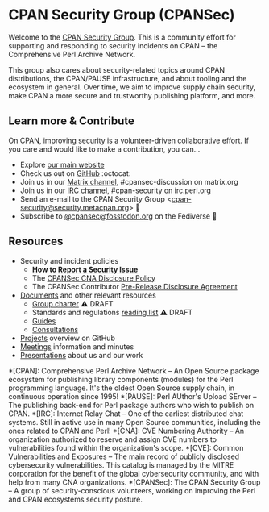 # CPAN Security Group (CPANSec)

Welcome to the [CPAN Security Group](https://security.metacpan.org/).
This is a community effort for supporting and responding to security incidents on CPAN – the Comprehensive Perl Archive Network.

This group also cares about security-related topics around CPAN distributions, the CPAN/PAUSE infrastructure, and about tooling and the ecosystem in general.
Over time, we aim to improve supply chain security, make CPAN a more secure and trustworthy publishing platform, and more.


## Learn more & Contribute

On CPAN, improving security is a volunteer-driven collaborative effort.
If you care and would like to make a contribution, you can…

* Explore [our main website](https://security.metacpan.org/)
* Check us out on [GitHub](https://github.com/CPAN-Security) :octocat:
* Join us in our [Matrix channel](https://matrix.to/#/#cpansec-discussion:matrix.org), #cpansec-discussion on matrix.org
* Join us in our [IRC channel](ircs://ssl.irc.perl.org:7062/#cpan-security), #cpan-security on irc.perl.org
* Send an e-mail to the CPAN Security Group &lt;[cpan-security&#64;security.metacpan.org](mailto:cpan-security@security.metacpan.org)&gt; 📧
* Subscribe to [@cpansec@fosstodon.org](https://fosstodon.org/@cpansec) on the Fediverse :elephant:



## Resources


* Security and incident policies
    * **How to [Report a Security Issue](docs/report.md)**
    * The [CPANSec CNA Disclosure Policy](docs/cna-disclosure-policy.md)
    * The CPANSec Contributor [Pre-Release Disclosure Agreement](docs/pre-release-disclosure.md)
* [Documents](docs/) and other relevant resources
    * [Group charter](docs/charter.md) ⚠️  DRAFT
    * Standards and regulations [reading list](docs/readinglist.md) ⚠️  DRAFT
    * [Guides](docs/guides/)
    * [Consultations](docs/consultations/)
* [Projects](https://github.com/orgs/CPAN-Security/projects) overview on GitHub
* [Meetings](meetings/) information and minutes
* [Presentations](presentations/) about us and our work


*[CPAN]: Comprehensive Perl Archive Network – An Open Source package ecosystem for publishing library components (modules) for the Perl programming language. It's the oldest Open Source supply chain, in continuous operation since 1995!
*[PAUSE]: Perl AUthor's Upload SErver – The publishing back-end for Perl package authors who wish to publish on CPAN.
*[IRC]: Internet Relay Chat – One of the earliest distributed chat systems. Still in active use in many Open Source communities, including the ones related to CPAN and Perl!
*[CNA]: CVE Numbering Authority – An organization authorized to reserve and assign CVE numbers to vulnerabilities found within the organization's scope.
*[CVE]: Common Vulnerabilities and Exposures – The main record of publicly disclosed cybersecurity vulnerabilities. This catalog is managed by the MITRE corporation for the benefit of the global cybersecurity community, and with help from many CNA organizations.
*[CPANSec]: The CPAN Security Group – A group of security-conscious volunteers, working on improving the Perl and CPAN ecosystems security posture.
